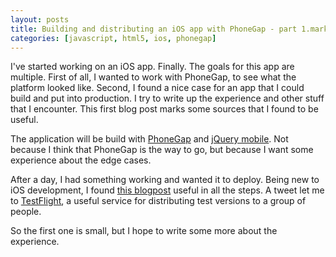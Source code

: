 ```yaml
---
layout: posts
title: Building and distributing an iOS app with PhoneGap - part 1.markdown
categories: [javascript, html5, ios, phonegap]
---
```

I've started working on an iOS app. Finally. The goals for this app are multiple. First of all, I wanted to work with PhoneGap, to see what the platform looked like. Second, I found a nice case for an app that I could build and put into production. I try to write up the experience and other stuff that I encounter. This first blog post marks some sources that I found to be useful.

The application will be build with [PhoneGap][4] and [jQuery mobile][3]. Not because I think that PhoneGap is the way to go, but because I want some experience about the edge cases.

After a day, I had something working and wanted it to deploy. Being new to iOS development, I found [this blogpost][1] useful in all the steps. A tweet let me to [TestFlight][5], a useful service for distributing test versions to a group of people.

So the first one is small, but I hope to write some more about the experience.


[1]: http://mobile.tutsplus.com/tutorials/iphone/iphone-sdk-install-apps-on-iphone-devices-for-development/
[2]: http://stackoverflow.com/questions/7760946/is-it-possible-to-target-older-ios-versions-when-using-xcode-4-2-and-ios-5-sdk
[3]: http://jquerymobile.com/
[4]: http://phonegap.com/
[5]: https://testflightapp.com/